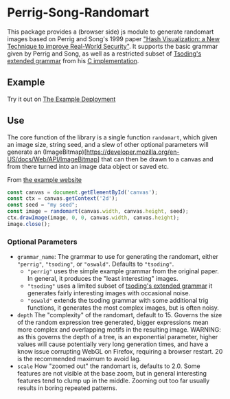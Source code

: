 
# Perrig-Song-Randomart

This package provides a (browser side) js module to generate randomart images
based on Perrig and Song's 1999 paper ["Hash Visualization: a New Technique to
improve Real-World Security"](https://people.eecs.berkeley.edu/~dawnsong/papers/randomart.pdf).
It supports the basic grammar given by Perrig and Song, as well as a restricted
subset of [Tsoding's](https://github.com/tsoding) 
[extended grammar](https://github.com/tsoding/randomart/blob/main/grammar.bnf) 
from his [C implementation](https://github.com/tsoding/randomart). 

## Example
Try it out on [The Example Deployment](https://james-oswald.github.io/Perrig-Song-Randomart/)

## Use

The core function of the library is a single function `randomart`, which
given an image size, string seed, and a slew of other optional parameters will generate an (ImageBitmap)[https://developer.mozilla.org/en-US/docs/Web/API/ImageBitmap] that can then be drawn to a canvas and from there turned into an image data object or saved etc.

From [the example website](https://github.com/James-Oswald/Perrig-Song-Randomart/blob/main/index.html)
```js
const canvas = document.getElementById('canvas');
const ctx = canvas.getContext('2d');
const seed = "my seed";
const image = randomart(canvas.width, canvas.height, seed);
ctx.drawImage(image, 0, 0, canvas.width, canvas.height);
image.close();
```

### Optional Parameters
* `grammar_name`: The grammar to use for generating the randomart, either `"perrig"`, `"tsoding"`, or `"oswald"`. Defaults to `"tsoding"`.
  * `"perrig"` uses the simple example grammar from the original paper. In general, it produces the "least interesting" images.
  * `"tsoding"` uses a limited subset of [tsoding's extended grammar](https://github.com/tsoding/randomart/blob/main/grammar.bnf)
     it generates fairly interesting images with occasional noise.
  * `"oswald"` extends the tsoding grammar with some additional trig functions, it generates the most complex images, but is often noisy.
* `depth` The "complexity" of the randomart, default to 15. Governs the size of the random expression tree generated, bigger expressions mean more complex and overlapping motifs in the resulting image.
WARNING: as this governs the depth of a tree, is an exponential parameter, higher values will cause potentially very long
generation times, and have a know issue corrupting WebGL on Firefox, requiring a browser restart. 20 is the recommended maximum to avoid lag. 
* `scale` How "zoomed out" the randomart is, defaults to 2.0. Some features are not visible at the base zoom, but in general interesting features
tend to clump up in the middle. Zooming out too far usually results in boring repeated patterns.


